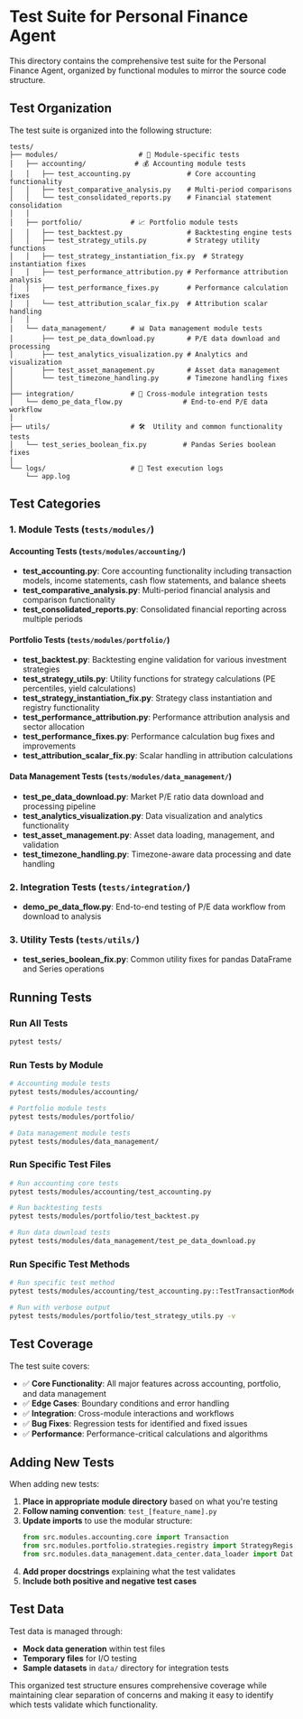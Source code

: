 # Test Suite for Personal Finance Agent

This directory contains the comprehensive test suite for the Personal Finance Agent, organized by functional modules to mirror the source code structure.

## Test Organization

The test suite is organized into the following structure:

```
tests/
├── modules/                    # 🧪 Module-specific tests
│   ├── accounting/            # 💰 Accounting module tests
│   │   ├── test_accounting.py              # Core accounting functionality
│   │   ├── test_comparative_analysis.py    # Multi-period comparisons
│   │   └── test_consolidated_reports.py    # Financial statement consolidation
│   │
│   ├── portfolio/            # 📈 Portfolio module tests
│   │   ├── test_backtest.py                # Backtesting engine tests
│   │   ├── test_strategy_utils.py          # Strategy utility functions
│   │   ├── test_strategy_instantiation_fix.py  # Strategy instantiation fixes
│   │   ├── test_performance_attribution.py # Performance attribution analysis
│   │   ├── test_performance_fixes.py       # Performance calculation fixes
│   │   └── test_attribution_scalar_fix.py  # Attribution scalar handling
│   │
│   └── data_management/      # 📊 Data management module tests
│       ├── test_pe_data_download.py        # P/E data download and processing
│       ├── test_analytics_visualization.py # Analytics and visualization
│       ├── test_asset_management.py        # Asset data management
│       └── test_timezone_handling.py       # Timezone handling fixes
│
├── integration/              # 🔗 Cross-module integration tests
│   └── demo_pe_data_flow.py               # End-to-end P/E data workflow
│
├── utils/                    # 🛠️  Utility and common functionality tests
│   └── test_series_boolean_fix.py         # Pandas Series boolean fixes
│
└── logs/                     # 📝 Test execution logs
    └── app.log
```

## Test Categories

### 1. Module Tests (`tests/modules/`)

#### Accounting Tests (`tests/modules/accounting/`)
- **test_accounting.py**: Core accounting functionality including transaction models, income statements, cash flow statements, and balance sheets
- **test_comparative_analysis.py**: Multi-period financial analysis and comparison functionality
- **test_consolidated_reports.py**: Consolidated financial reporting across multiple periods

#### Portfolio Tests (`tests/modules/portfolio/`)
- **test_backtest.py**: Backtesting engine validation for various investment strategies
- **test_strategy_utils.py**: Utility functions for strategy calculations (PE percentiles, yield calculations)
- **test_strategy_instantiation_fix.py**: Strategy class instantiation and registry functionality
- **test_performance_attribution.py**: Performance attribution analysis and sector allocation
- **test_performance_fixes.py**: Performance calculation bug fixes and improvements
- **test_attribution_scalar_fix.py**: Scalar handling in attribution calculations

#### Data Management Tests (`tests/modules/data_management/`)
- **test_pe_data_download.py**: Market P/E ratio data download and processing pipeline
- **test_analytics_visualization.py**: Data visualization and analytics functionality
- **test_asset_management.py**: Asset data loading, management, and validation
- **test_timezone_handling.py**: Timezone-aware data processing and date handling

### 2. Integration Tests (`tests/integration/`)
- **demo_pe_data_flow.py**: End-to-end testing of P/E data workflow from download to analysis

### 3. Utility Tests (`tests/utils/`)
- **test_series_boolean_fix.py**: Common utility fixes for pandas DataFrame and Series operations

## Running Tests

### Run All Tests
```bash
pytest tests/
```

### Run Tests by Module
```bash
# Accounting module tests
pytest tests/modules/accounting/

# Portfolio module tests  
pytest tests/modules/portfolio/

# Data management module tests
pytest tests/modules/data_management/
```

### Run Specific Test Files
```bash
# Run accounting core tests
pytest tests/modules/accounting/test_accounting.py

# Run backtesting tests
pytest tests/modules/portfolio/test_backtest.py

# Run data download tests
pytest tests/modules/data_management/test_pe_data_download.py
```

### Run Specific Test Methods
```bash
# Run specific test method
pytest tests/modules/accounting/test_accounting.py::TestTransactionModel::test_transaction_creation

# Run with verbose output
pytest tests/modules/portfolio/test_strategy_utils.py -v
```

## Test Coverage

The test suite covers:

- ✅ **Core Functionality**: All major features across accounting, portfolio, and data management
- ✅ **Edge Cases**: Boundary conditions and error handling
- ✅ **Integration**: Cross-module interactions and workflows
- ✅ **Bug Fixes**: Regression tests for identified and fixed issues
- ✅ **Performance**: Performance-critical calculations and algorithms

## Adding New Tests

When adding new tests:

1. **Place in appropriate module directory** based on what you're testing
2. **Follow naming convention**: `test_[feature_name].py`
3. **Update imports** to use the modular structure:
   ```python
   from src.modules.accounting.core import Transaction
   from src.modules.portfolio.strategies.registry import StrategyRegistry
   from src.modules.data_management.data_center.data_loader import DataLoader
   ```
4. **Add proper docstrings** explaining what the test validates
5. **Include both positive and negative test cases**

## Test Data

Test data is managed through:
- **Mock data generation** within test files
- **Temporary files** for I/O testing
- **Sample datasets** in `data/` directory for integration tests

This organized test structure ensures comprehensive coverage while maintaining clear separation of concerns and making it easy to identify which tests validate which functionality.